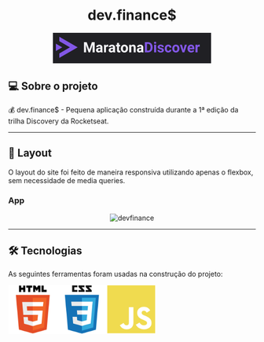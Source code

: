 <h1 align="center">dev.finance$</h1>

<div align="center" >
  <a href="https://rocketseat.com.br">
    <img src="https://github.com/mattheussAL/dev-finances/blob/main/.github/logo.PNG"/>
  </a>
</div>

<h2>💻 Sobre o projeto</h2>

💰 dev.finance$ - Pequena aplicação construída durante a 1ª edição da trilha Discovery da Rocketseat. 

---

<h2>🎨 Layout</h2>

O layout do site foi feito de maneira responsiva utilizando apenas o flexbox, sem necessidade de media queries.

<h3>App</h3>
<div align="center">
    <img alt="devfinance" title="#devfinance" src="/devfinance.PNG">
</div>

---

<h2>🛠 Tecnologias</h2>

As seguintes ferramentas foram usadas na construção do projeto:

<img src="https://raw.githubusercontent.com/devicons/devicon/master/icons/html5/html5-original-wordmark.svg" alt="html5"  width="100" height="100"/><img src="https://raw.githubusercontent.com/devicons/devicon/master/icons/css3/css3-original-wordmark.svg" alt="css3"  width="100" height="100"/><img src="https://raw.githubusercontent.com/devicons/devicon/master/icons/javascript/javascript-plain.svg" alt="javascript"  width="100" height="100"/>
